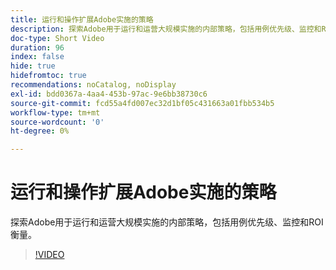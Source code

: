 ```yaml
---
title: 运行和操作扩展Adobe实施的策略
description: 探索Adobe用于运行和运营大规模实施的内部策略，包括用例优先级、监控和ROI衡量。
doc-type: Short Video
duration: 96
index: false
hide: true
hidefromtoc: true
recommendations: noCatalog, noDisplay
exl-id: bdd0367a-4aa4-453b-97ac-9e6bb38730c6
source-git-commit: fcd55a4fd007ec32d1bf05c431663a01fbb534b5
workflow-type: tm+mt
source-wordcount: '0'
ht-degree: 0%

---
```


# 运行和操作扩展Adobe实施的策略

探索Adobe用于运行和运营大规模实施的内部策略，包括用例优先级、监控和ROI衡量。

<!-- 62_S655_3442541_95_run-and-operate-strategies-for-scaling-adobe-implementations -->
>[!VIDEO](https://video.tv.adobe.com/v/3461090/?learn=on&enablevpops=true&captions=chi_hans)
